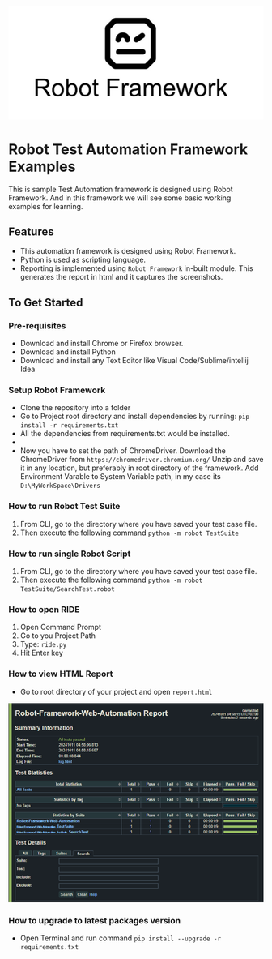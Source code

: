 ![Robot Test Automation Framework](./images/robot_framework.png?raw=true "Robot Test Automation Framework")

# Robot Test Automation Framework Examples
This is sample Test Automation framework is designed using Robot Framework. And in this framework we will see some basic working examples for learning.

## Features
* This automation framework is designed using Robot Framework.
* Python is used as scripting language.
* Reporting is implemented using `Robot Framework` in-built module. This generates the report in html and it captures the screenshots.

## To Get Started

### Pre-requisites
* Download and install Chrome or Firefox browser.
* Download and install Python
* Download and install any Text Editor like Visual Code/Sublime/intellij Idea

### Setup Robot Framework
* Clone the repository into a folder
* Go to Project root directory and install dependencies by running: `pip install -r requirements.txt`
* All the dependencies from requirements.txt would be installed.
*
* Now you have to set the path of ChromeDriver.
  Download the ChromeDriver from `https://chromedriver.chromium.org/`
  Unzip and save it in any location, but preferably in root directory of the framework.
  Add Environment Varable to System Variable path, in my case its `D:\MyWorkSpace\Drivers`

### How to run Robot Test Suite
1. From CLI, go to the directory where you have saved your test case file.
2. Then execute the following command `python -m robot TestSuite`

### How to run single Robot Script
1. From CLI, go to the directory where you have saved your test case file.
2. Then execute the following command `python -m robot TestSuite/SearchTest.robot`

### How to open RIDE
1. Open Command Prompt
2. Go to you Project Path
3. Type: `ride.py`
4. Hit Enter key

### How to view HTML Report
* Go to root directory of your project and open `report.html`

![Robot Test Automation Framework Test Result](./images/test_report.png?raw=true "Robot Test Automation Framework HTML Test Report")

### How to upgrade to latest packages version
* Open Terminal and run command `pip install --upgrade -r requirements.txt`
